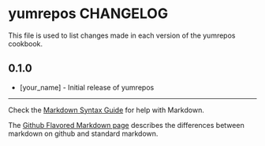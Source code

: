 yumrepos CHANGELOG
==================

This file is used to list changes made in each version of the yumrepos cookbook.

0.1.0
-----
- [your_name] - Initial release of yumrepos

- - -
Check the [Markdown Syntax Guide](http://daringfireball.net/projects/markdown/syntax) for help with Markdown.

The [Github Flavored Markdown page](http://github.github.com/github-flavored-markdown/) describes the differences between markdown on github and standard markdown.
